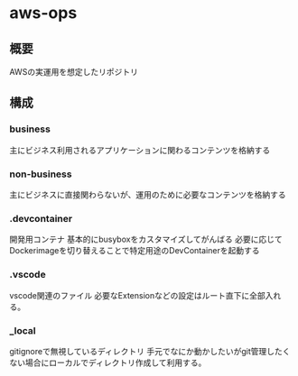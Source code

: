 # aws-ops

## 概要

AWSの実運用を想定したリポジトリ

## 構成

### business

主にビジネス利用されるアプリケーションに関わるコンテンツを格納する

### non-business

主にビジネスに直接関わらないが、運用のために必要なコンテンツを格納する

### .devcontainer

開発用コンテナ
基本的にbusyboxをカスタマイズしてがんばる
必要に応じてDockerimageを切り替えることで特定用途のDevContainerを起動する

### .vscode

vscode関連のファイル
必要なExtensionなどの設定はルート直下に全部入れる。

### _local

gitignoreで無視しているディレクトリ
手元でなにか動かしたいがgit管理したくない場合にローカルでディレクトリ作成して利用する。
